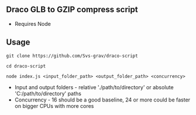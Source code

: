 ## Draco GLB to GZIP compress script

- Requires Node

## Usage

`git clone https://github.com/Svs-grav/draco-script`

`cd draco-script`

`node index.js <input_folder_path> <output_folder_path> <concurrency> `

- Input and output folders - relative './path/to/directory' or absolute 'C:/path/to/directory' paths
- Concurrency - 16 should be a good baseline, 24 or more could be faster on bigger CPUs with more cores
